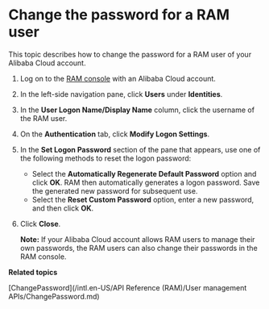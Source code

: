 # Change the password for a RAM user

This topic describes how to change the password for a RAM user of your Alibaba Cloud account.

1.  Log on to the [RAM console](https://ram.console.aliyun.com/) with an Alibaba Cloud account.

2.  In the left-side navigation pane, click **Users** under **Identities**.

3.  In the **User Logon Name/Display Name** column, click the username of the RAM user.

4.  On the **Authentication** tab, click **Modify Logon Settings**.

5.  In the **Set Logon Password** section of the pane that appears, use one of the following methods to reset the logon password:

    -   Select the **Automatically Regenerate Default Password** option and click **OK**. RAM then automatically generates a logon password. Save the generated new password for subsequent use.
    -   Select the **Reset Custom Password** option, enter a new password, and then click **OK**.
6.  Click **Close**.

    **Note:** If your Alibaba Cloud account allows RAM users to manage their own passwords, the RAM users can also change their passwords in the RAM console.


**Related topics**  


[ChangePassword](/intl.en-US/API Reference (RAM)/User management APIs/ChangePassword.md)

